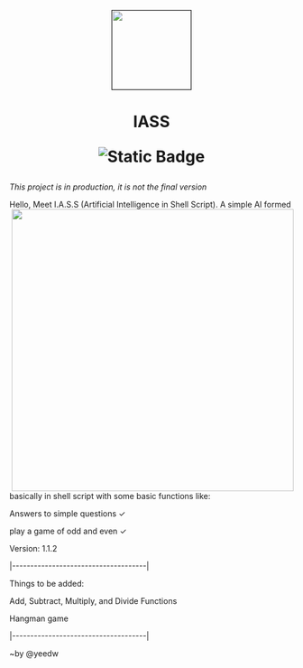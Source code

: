 <p align="center"><img style="width: 140px" border="1px solid black" border-radius="220%" src="https://github.com/yeedw/IASS/assets/110259744/2d8faff7-f0ff-42db-8367-238143b28b48"></p> 
<h1 align="center">IASS 
 
![Static Badge](https://img.shields.io/badge/license-MIT-%235FCC6F) 
</h1>


*This project is in production, it is not the final version*

Hello, Meet I.A.S.S (Artificial Intelligence in Shell Script).
<img align="right" style="width: 500px" src="https://github.com/yeedw/IASS/assets/110259744/8983f32c-1700-422b-8096-4757b142a495">
A simple AI formed basically in shell script with some basic functions like:

Answers to simple questions ✓

play a game of odd and even ✓

Version: 1.1.2

|-------------------------------------|

Things to be added:

Add, Subtract, Multiply, and Divide Functions

Hangman game

|-------------------------------------|

~by @yeedw
